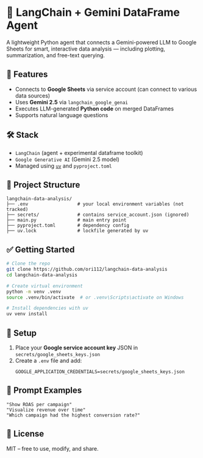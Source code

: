 # 🧠 LangChain + Gemini DataFrame Agent

A lightweight Python agent that connects a Gemini-powered LLM to Google Sheets for smart, interactive data analysis — including plotting, summarization, and free-text querying.

## 🚀 Features

- Connects to **Google Sheets** via service account (can connect to various data sources)
- Uses **Gemini 2.5** via `langchain_google_genai`
- Executes LLM-generated **Python code** on merged DataFrames
- Supports natural language questions

## 🛠️ Stack

- `LangChain` (agent + experimental dataframe toolkit)
- `Google Generative AI` (Gemini 2.5 model)
- Managed using [`uv`](https://github.com/astral-sh/uv) and `pyproject.toml`

## 📁 Project Structure

```
langchain-data-analysis/
├── .env                  # your local environment variables (not tracked)
├── secrets/              # contains service_account.json (ignored)
├── main.py               # main entry point
├── pyproject.toml        # dependency config
├── uv.lock               # lockfile generated by uv
```

## ✅ Getting Started

```bash
# Clone the repo
git clone https://github.com/ori112/langchain-data-analysis
cd langchain-data-analysis

# Create virtual environment
python -m venv .venv
source .venv/bin/activate  # or .venv\Scripts\activate on Windows

# Install dependencies with uv
uv venv install
```

## 🔐 Setup

1. Place your **Google service account key** JSON in `secrets/google_sheets_keys.json`
2. Create a `.env` file and add:
   ```env
   GOOGLE_APPLICATION_CREDENTIALS=secrets/google_sheets_keys.json
   ```

## 🤖 Prompt Examples

```
"Show ROAS per campaign"
"Visualize revenue over time"
"Which campaign had the highest conversion rate?"
```

## 📄 License

MIT – free to use, modify, and share.
